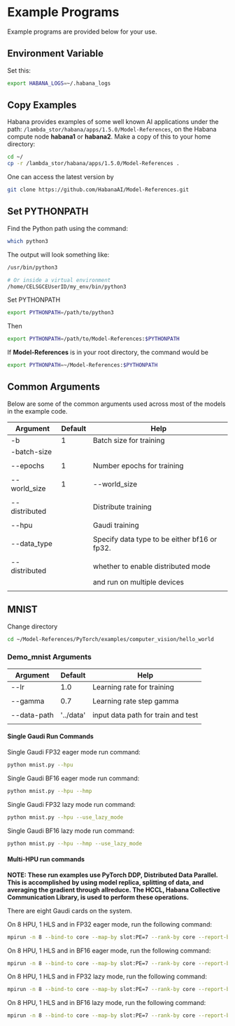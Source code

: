 # Example Programs

Example programs are provided below for your use.

## Environment Variable

Set this:

```bash
export HABANA_LOGS=~/.habana_logs
```

## Copy Examples

Habana provides examples of some well known AI applications under the path: `/lambda_stor/habana/apps/1.5.0/Model-References`, on the Habana compute node **habana1** or  **habana2**. Make a copy of this to your home directory:

```bash
cd ~/
cp -r /lambda_stor/habana/apps/1.5.0/Model-References .
```

One can access the latest version by

```bash
git clone https://github.com/HabanaAI/Model-References.git
```

## Set PYTHONPATH

Find the Python path using the command:

```bash
which python3
```

The output will look something like:

```bash
/usr/bin/python3

# Or inside a virtual environment
/home/CELSGCEUserID/my_env/bin/python3
```

Set PYTHONPATH

```bash
export PYTHONPATH=/path/to/python3
```

Then

```bash
export PYTHONPATH=/path/to/Model-References:$PYTHONPATH
```

If **Model-References** is in your root directory, the command would be

```bash
export PYTHONPATH=~/Model-References:$PYTHONPATH
```

## Common Arguments

Below are some of the common arguments used across most of the models in the example code.

| Argument               | Default   | Help                           |
|------------------------|-----------|--------------------------------|
| -b                     | 1         | Batch size for training        |
| -batch-size            |           |                                |
|                        |           |                                |
| --epochs               | 1         | Number epochs for training     |
|                        |           |                                |
| --world_size           | 1         | --world_size                   |
|                        |           |                                |
| --distributed          |           | Distribute training            |
|                        |           |                                |
| --hpu                  |           | Gaudi training                 |
|                        |           |                                |
| --data_type            |           | Specify data type to be either bf16 or fp32. |
|                        |           |                                |
| --distributed          |           | whether to enable distributed mode |
|                        |           | and run on multiple devices        |
|                        |           |                                |

## MNIST

Change directory

```bash
cd ~/Model-References/PyTorch/examples/computer_vision/hello_world
```

### Demo_mnist Arguments

| Argument               | Default   | Help                           |
|------------------------|-----------|--------------------------------|
| --lr                   | 1.0       | Learning rate for training     |
|                        |           |                                |
| --gamma                | 0.7       | Learning rate step gamma       |
|                        |           |                                |
| --data-path            | '../data' | input data path for train and test |
|                        |           |                                |

#### Single Gaudi Run Commands

Single Gaudi FP32 eager mode run command:

```bash
python mnist.py --hpu
```

Single Gaudi BF16 eager mode run command:

```bash
python mnist.py --hpu --hmp
```

Single Gaudi FP32 lazy mode run command:

```bash
python mnist.py --hpu --use_lazy_mode
```

Single Gaudi BF16 lazy mode run command:

```bash
python mnist.py --hpu --hmp --use_lazy_mode
```

#### Multi-HPU run commands

**NOTE: These run examples use PyTorch DDP, Distributed Data Parallel.
This is accomplished by using model replica,
splitting of data, and averaging the gradient through allreduce.
The HCCL, Habana Collective Communication Library, is used to perform these operations.**

There are eight Gaudi cards on the system.

On 8 HPU, 1 HLS and in FP32 eager mode, run the following command:

```bash
mpirun -n 8 --bind-to core --map-by slot:PE=7 --rank-by core --report-bindings --allow-run-as-root $PYTHON mnist.py --batch-size=64 --epochs=1 --lr=1.0 --gamma=0.7 --hpu
```

On 8 HPU, 1 HLS and in BF16 eager mode, run the following command:

```bash
mpirun -n 8 --bind-to core --map-by slot:PE=7 --rank-by core --report-bindings --allow-run-as-root $PYTHON mnist.py --batch-size=64 --epochs=1 --lr=1.0 --gamma=0.7 --hpu --hmp --hmp-bf16=ops_bf16_mnist.txt --hmp-fp32=ops_fp32_mnist.txt
```

On 8 HPU, 1 HLS and in FP32 lazy mode, run the following command:

```bash
mpirun -n 8 --bind-to core --map-by slot:PE=7 --rank-by core --report-bindings --allow-run-as-root $PYTHON mnist.py --batch-size=64 --epochs=1 --lr=1.0 --gamma=0.7 --hpu --use_lazy_mode
```

On 8 HPU, 1 HLS and in BF16 lazy mode, run the following command:

```bash
mpirun -n 8 --bind-to core --map-by slot:PE=7 --rank-by core --report-bindings --allow-run-as-root $PYTHON mnist.py --batch-size=64 --epochs=1 --lr=1.0 --gamma=0.7 --hpu --hmp --hmp-bf16=ops_bf16_mnist.txt --hmp-fp32=ops_fp32_mnist.txt --use_lazy_mode
```
